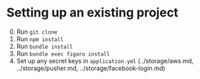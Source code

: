 # Setting up an existing project
0. Run `git clone`
0. Run `npm install`
0. Run `bundle install`
0. Run `bundle exec figaro install`
0. Set up any secret keys in `application.yml` (../storage/aws.md, ../storage/pusher.md, ../storage/facebook-login.md)

